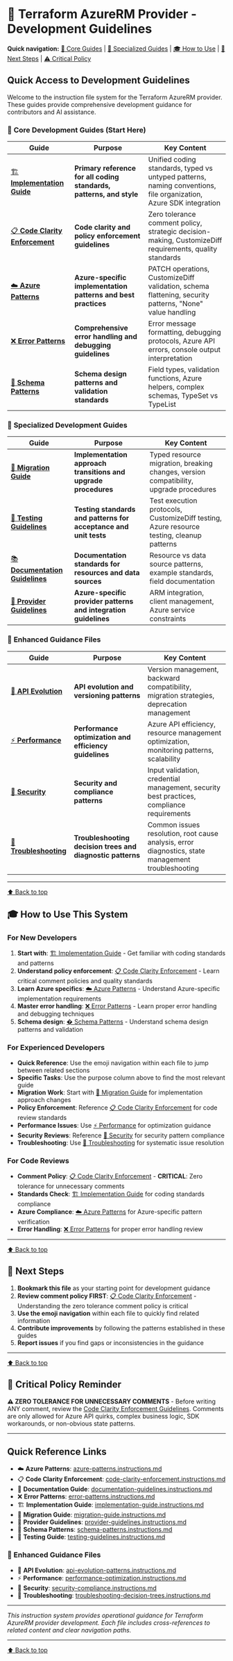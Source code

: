 # 🚀 Terraform AzureRM Provider - Development Guidelines

**Quick navigation:** [🎯 Core Guides](#🎯-core-development-guides-start-here) | [🔧 Specialized Guides](#🔧-specialized-development-guides) | [🎓 How to Use](#🎓-how-to-use-this-system) | [🚀 Next Steps](#🚀-next-steps) | [⚠️ Critical Policy](#🎯-critical-policy-reminder)

## Quick Access to Development Guidelines

Welcome to the instruction file system for the Terraform AzureRM provider. These guides provide comprehensive development guidance for contributors and AI assistance.

### 🎯 **Core Development Guides** (Start Here)

| Guide | Purpose | Key Content |
|-------|---------|-------------|
| [🏗️ **Implementation Guide**](./implementation-guide.instructions.md) | **Primary reference for all coding standards, patterns, and style** | Unified coding standards, typed vs untyped patterns, naming conventions, file organization, Azure SDK integration |
| [📋 **Code Clarity Enforcement**](./code-clarity-enforcement.instructions.md) | **Code clarity and policy enforcement guidelines** | Zero tolerance comment policy, strategic decision-making, CustomizeDiff requirements, quality standards |
| [☁️ **Azure Patterns**](./azure-patterns.instructions.md) | **Azure-specific implementation patterns and best practices** | PATCH operations, CustomizeDiff validation, schema flattening, security patterns, "None" value handling |
| [❌ **Error Patterns**](./error-patterns.instructions.md) | **Comprehensive error handling and debugging guidelines** | Error message formatting, debugging protocols, Azure API errors, console output interpretation |
| [📐 **Schema Patterns**](./schema-patterns.instructions.md) | **Schema design patterns and validation standards** | Field types, validation functions, Azure helpers, complex schemas, TypeSet vs TypeList |

### 🔧 **Specialized Development Guides**

| Guide | Purpose | Key Content |
|-------|---------|-------------|
| [🔄 **Migration Guide**](./migration-guide.instructions.md) | **Implementation approach transitions and upgrade procedures** | Typed resource migration, breaking changes, version compatibility, upgrade procedures |
| [🧪 **Testing Guidelines**](./testing-guidelines.instructions.md) | **Testing standards and patterns for acceptance and unit tests** | Test execution protocols, CustomizeDiff testing, Azure resource testing, cleanup patterns |
| [📚 **Documentation Guidelines**](./documentation-guidelines.instructions.md) | **Documentation standards for resources and data sources** | Resource vs data source patterns, example standards, field documentation |
| [🏢 **Provider Guidelines**](./provider-guidelines.instructions.md) | **Azure-specific provider patterns and integration guidelines** | ARM integration, client management, Azure service constraints |

### 🚀 **Enhanced Guidance Files**

| Guide | Purpose | Key Content |
|-------|---------|-------------|
| [🔄 **API Evolution**](./api-evolution-patterns.instructions.md) | **API evolution and versioning patterns** | Version management, backward compatibility, migration strategies, deprecation management |
| [⚡ **Performance**](./performance-optimization.instructions.md) | **Performance optimization and efficiency guidelines** | Azure API efficiency, resource management optimization, monitoring patterns, scalability |
| [🔐 **Security**](./security-compliance.instructions.md) | **Security and compliance patterns** | Input validation, credential management, security best practices, compliance requirements |
| [🔧 **Troubleshooting**](./troubleshooting-decision-trees.instructions.md) | **Troubleshooting decision trees and diagnostic patterns** | Common issues resolution, root cause analysis, error diagnostics, state management troubleshooting |

---
[⬆️ Back to top](#🚀-terraform-azurerm-provider---development-guidelines)

## 🎓 **How to Use This System**

### For New Developers
1. **Start with**: [🏗️ Implementation Guide](./implementation-guide.instructions.md) - Get familiar with coding standards and patterns
2. **Understand policy enforcement**: [📋 Code Clarity Enforcement](./code-clarity-enforcement.instructions.md) - Learn critical comment policies and quality standards
3. **Learn Azure specifics**: [☁️ Azure Patterns](./azure-patterns.instructions.md) - Understand Azure-specific implementation requirements
4. **Master error handling**: [❌ Error Patterns](./error-patterns.instructions.md) - Learn proper error handling and debugging techniques
5. **Schema design**: [� Schema Patterns](./schema-patterns.instructions.md) - Understand schema design patterns and validation

### For Experienced Developers
- **Quick Reference**: Use the emoji navigation within each file to jump between related sections
- **Specific Tasks**: Use the purpose column above to find the most relevant guide
- **Migration Work**: Start with [🔄 Migration Guide](./migration-guide.instructions.md) for implementation approach changes
- **Policy Enforcement**: Reference [📋 Code Clarity Enforcement](./code-clarity-enforcement.instructions.md) for code review standards
- **Performance Issues**: Use [⚡ Performance](./performance-optimization.instructions.md) for optimization guidance
- **Security Reviews**: Reference [🔐 Security](./security-compliance.instructions.md) for security pattern compliance
- **Troubleshooting**: Use [🔧 Troubleshooting](./troubleshooting-decision-trees.instructions.md) for systematic issue resolution

### For Code Reviews
- **Comment Policy**: [📋 Code Clarity Enforcement](./code-clarity-enforcement.instructions.md) - **CRITICAL**: Zero tolerance for unnecessary comments
- **Standards Check**: [🏗️ Implementation Guide](./implementation-guide.instructions.md) for coding standards compliance
- **Azure Compliance**: [☁️ Azure Patterns](./azure-patterns.instructions.md) for Azure-specific pattern verification
- **Error Handling**: [❌ Error Patterns](./error-patterns.instructions.md) for proper error handling review

---
[⬆️ Back to top](#🚀-terraform-azurerm-provider---development-guidelines)

## 🚀 **Next Steps**

1. **Bookmark this file** as your starting point for development guidance
2. **Review comment policy FIRST**: [📋 Code Clarity Enforcement](./code-clarity-enforcement.instructions.md) - Understanding the zero tolerance comment policy is critical
3. **Use the emoji navigation** within each file to quickly find related information
4. **Contribute improvements** by following the patterns established in these guides
5. **Report issues** if you find gaps or inconsistencies in the guidance

---
[⬆️ Back to top](#🚀-terraform-azurerm-provider---development-guidelines)

## 🎯 **Critical Policy Reminder**

**⚠️ ZERO TOLERANCE FOR UNNECESSARY COMMENTS** - Before writing ANY comment, review the [Code Clarity Enforcement Guidelines](./code-clarity-enforcement.instructions.md#🚫-zero-tolerance-for-unnecessary-comments-policy). Comments are only allowed for Azure API quirks, complex business logic, SDK workarounds, or non-obvious state patterns.

---

## Quick Reference Links

- ☁️ **Azure Patterns**: [azure-patterns.instructions.md](./azure-patterns.instructions.md)
- 📋 **Code Clarity Enforcement**: [code-clarity-enforcement.instructions.md](./code-clarity-enforcement.instructions.md)
- 📝 **Documentation Guide**: [documentation-guidelines.instructions.md](./documentation-guidelines.instructions.md)
- ❌ **Error Patterns**: [error-patterns.instructions.md](./error-patterns.instructions.md)
- 🏗️ **Implementation Guide**: [implementation-guide.instructions.md](./implementation-guide.instructions.md)
- 🔄 **Migration Guide**: [migration-guide.instructions.md](./migration-guide.instructions.md)
- 🏢 **Provider Guidelines**: [provider-guidelines.instructions.md](./provider-guidelines.instructions.md)
- 📐 **Schema Patterns**: [schema-patterns.instructions.md](./schema-patterns.instructions.md)
- 🧪 **Testing Guide**: [testing-guidelines.instructions.md](./testing-guidelines.instructions.md)

### 🚀 Enhanced Guidance Files

- 🔄 **API Evolution**: [api-evolution-patterns.instructions.md](./api-evolution-patterns.instructions.md)
- ⚡ **Performance**: [performance-optimization.instructions.md](./performance-optimization.instructions.md)
- 🔐 **Security**: [security-compliance.instructions.md](./security-compliance.instructions.md)
- 🔧 **Troubleshooting**: [troubleshooting-decision-trees.instructions.md](./troubleshooting-decision-trees.instructions.md)

---

*This instruction system provides operational guidance for Terraform AzureRM provider development. Each file includes cross-references to related content and clear navigation paths.*

---
[⬆️ Back to top](#🚀-terraform-azurerm-provider---development-guidelines)
